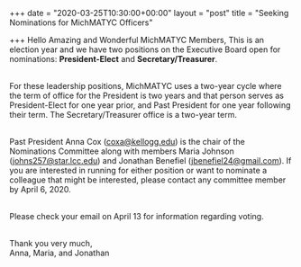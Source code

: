 +++
date = "2020-03-25T10:30:00+00:00"
layout = "post"
title = "Seeking Nominations for MichMATYC Officers"

+++
Hello Amazing and Wonderful MichMATYC Members,
This is an election year and we have two positions on the Executive Board open for nominations: <b>President-Elect</b> and <b>Secretary/Treasurer</b>.<br><br>

For these leadership positions, MichMATYC uses a two-year cycle where the term of office for the President is two years and that person serves as President-Elect for one year prior, and Past President for one year following their term. The Secretary/Treasurer office is a two-year term.<br><br>

Past President Anna Cox (coxa@kellogg.edu) is the chair of the Nominations Committee along with members Maria Johnson (johns257@star.lcc.edu) and Jonathan Benefiel (jbenefiel24@gmail.com). If you are interested in running for either position or want to nominate a colleague that might be interested, please contact any committee member by April 6, 2020.<br><br>

Please check your email on April 13 for information regarding voting.<br><br>

Thank you very much,<br>
Anna, Maria, and Jonathan

